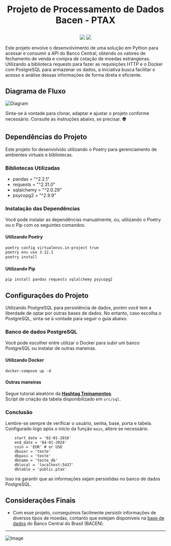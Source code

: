 # <p align="center">Projeto de Processamento de Dados<br>Bacen - PTAX</p>

<p align="center">
<img src="http://img.shields.io/static/v1?label=LICENCA&message=...&color=GREEN&style=for-the-badge"/>     
<img src="http://img.shields.io/static/v1?label=STATUS&message=N/A&color=GREEN&style=for-the-badge"/>
</p>

Este projeto envolve o desenvolvimento de uma solução em Python para acessar e consumir a API do Banco Central, obtendo os valores de fechamento de venda e compra de cotação de moedas estrangeiras. Utilizando a biblioteca requests para fazer as requisições HTTP e o Docker com PostgreSQL para armazenar os dados, a iniciativa busca facilitar o acesso e análise dessas informações de forma direta e eficiente.

## Diagrama de Fluxo

![Diagram](https://github.com/tonsatomicos/bacen-ptax-data-processing/blob/main/assets/diagram.png?raw=true)

Sinta-se à vontade para clonar, adaptar e ajustar o projeto conforme necessário. Consulte as instruções abaixo, se precisar. :alien:

## Dependências do Projeto

Este projeto foi desenvolvido utilizando o Poetry para gerenciamento de ambientes virtuais e bibliotecas.

### Bibliotecas Utilizadas

- pandas = "^2.2.1"
- requests = "^2.31.0"
- sqlalchemy = "^2.0.29"
- psycopg2 = "^2.9.9"

### Instalação das Dependências

Você pode instalar as dependências manualmente, ou, utilizando o Poetry ou o Pip com os seguintes comandos:

#### Utilizando Poetry

```bash
poetry config virtualenvs.in-project true
poetry env use 3.12.1
poetry install

```

#### Utilizando Pip

```bash
pip install pandas requests sqlalchemy psycopg2

```

## Configurações do Projeto

Utilizando PostgreSQL para persistência de dados, porém você tem a liberdade de optar por outras bases de dados. No entanto, caso escolha o PostgreSQL, sinta-se à vontade para seguir o guia abaixo.

### Banco de dados PostgreSQL

Você pode escolher entre utilizar o Docker para subir um banco PostgreSQL ou instalar de outras maneiras.

#### Utilizando Docker

<pre><code>docker-compose up -d</code></pre>

#### Outras maneiras

Segue tutorial aleatório da **<a href="https://youtu.be/L_2l8XTCPAE?si=-OJ21qv_48BgHFq2">Hashtag Treinamentos</a>**. <br>Script de criação da tabela disponibilizado em <code>src/sql</code>.

### Conclusão

Lembre-se sempre de verificar o usuário, senha, base, porta e tabela. Configurado logo após o início da  função <code>main</code>, altere se necessário.

<pre><code>    start_date = '02-01-2016'
    end_date = '04-01-2024'
    coin = 'EUR' # or USD
    dbuser = 'teste'
    dbpass = 'teste'
    dbname = 'teste_db'
    dblocal = 'localhost:5437'
    dbtable = 'public.ptax'</code></pre>

Isso irá garantir que as informações sejam persistidas no banco de dados PostgreSQL.</p>


## Considerações Finais

- Com esse projeto, conseguimos facilmente persistir informações de diversos tipos de moedas, contanto que estejam disponíveis na <a href="https://olinda.bcb.gov.br/olinda/servico/PTAX/versao/v1/aplicacao#!/recursos/Moedas#eyJmb3JtdWxhcmlvIjp7IiRmb3JtYXQiOiJqc29uIiwiJHRvcCI6MTAwfSwicHJvcHJpZWRhZGVzIjpbMCwxLDJdLCJwZXNxdWlzYWRvIjp0cnVlLCJhY3RpdmVUYWIiOiJ0YWJsZSIsImdyaWRTdGF0ZSI6ewMwAzpbewNCAyIEMAQiLANBA30sewNCAyIEMQQiLANBA30sewNCAyIEMgQiLANBA31dLAMxAzp7fSwDMgM6W10sAzMDOnt9LAM0Azp7fSwDNQM6e319LCJwaXZvdE9wdGlvbnMiOnsDYQM6e30sA2IDOltdLANjAzo1MDAsA2QDOltdLANlAzpbXSwDZgM6W10sA2cDOiJrZXlfYV90b196IiwDaAM6ImtleV9hX3RvX3oiLANpAzp7fSwDagM6e30sA2sDOjg1LANsAzpmYWxzZSwDbQM6e30sA24DOnt9LANvAzoiQ29udGFnZW0iLANwAzoiVGFibGUifX0=">base de dados</a> do Banco Central do Brasil (BACEN).

<hr>

![Image](https://i.imgur.com/p4vnGAN.gif)

